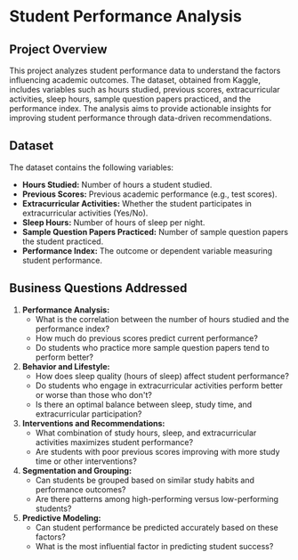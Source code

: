 # Student Performance Analysis

## Project Overview

This project analyzes student performance data to understand the factors influencing academic outcomes. The dataset, obtained from Kaggle, includes variables such as hours studied, previous scores, extracurricular activities, sleep hours, sample question papers practiced, and the performance index. The analysis aims to provide actionable insights for improving student performance through data-driven recommendations.

## Dataset

The dataset contains the following variables:

-   **Hours Studied:** Number of hours a student studied.
-   **Previous Scores:** Previous academic performance (e.g., test scores).
-   **Extracurricular Activities:** Whether the student participates in extracurricular activities (Yes/No).
-   **Sleep Hours:** Number of hours of sleep per night.
-   **Sample Question Papers Practiced:** Number of sample question papers the student practiced.
-   **Performance Index:** The outcome or dependent variable measuring student performance.

## Business Questions Addressed

1.  **Performance Analysis:**
    -   What is the correlation between the number of hours studied and the performance index?
    -   How much do previous scores predict current performance?
    -   Do students who practice more sample question papers tend to perform better?
2.  **Behavior and Lifestyle:**
    -   How does sleep quality (hours of sleep) affect student performance?
    -   Do students who engage in extracurricular activities perform better or worse than those who don't?
    -   Is there an optimal balance between sleep, study time, and extracurricular participation?
3.  **Interventions and Recommendations:**
    -   What combination of study hours, sleep, and extracurricular activities maximizes student performance?
    -   Are students with poor previous scores improving with more study time or other interventions?
4.  **Segmentation and Grouping:**
    -   Can students be grouped based on similar study habits and performance outcomes?
    -   Are there patterns among high-performing versus low-performing students?
5.  **Predictive Modeling:**
    -   Can student performance be predicted accurately based on these factors?
    -   What is the most influential factor in predicting student success?

